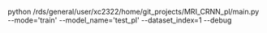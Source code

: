 python /rds/general/user/xc2322/home/git_projects/MRI_CRNN_pl/main.py --mode='train' --model_name='test_pl' --dataset_index=1 --debug